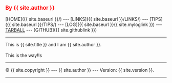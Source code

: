 ---
---
<span style="color:red; font-weight:bold; font-size:larger;">By {{ site.author }}</span>
<br><br>
[HOME]({{ site.baseurl }}/) ---
[LINKS]({{ site.baseurl }}/LINKS/) ---
[TIPS]({{ site.baseurl }}/TIPS/) ---
[LOG]({{ site.baseurl }}{{ site.myloglink }}) ---
[TARBALL](SandBox/Rhfialyndra.tar.xz) ---
[GITHUB]({{ site.githublink }})
<br>
<hr>
This is {{ site.title }} and I am {{ site.author }}.
<br><br>
This is the way!!s
<br>
<hr>
&copy; {{ site.copyright }} --- {{ site.author }} --- Version: {{ site.version }}.
<hr>
<br>
